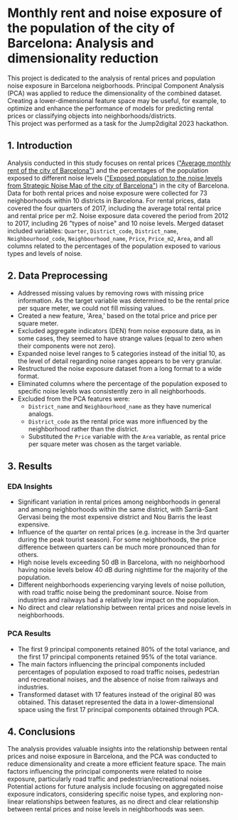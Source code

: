 # Monthly rent and noise exposure of the population of the city of Barcelona: Analysis and dimensionality reduction

This project is dedicated to the analysis of rental prices and population noise exposure in Barcelona neigborhoods. Principal Component Analysis (PCA) was applied to reduce the dimensionality of the combined dataset. Creating a lower-dimensional feature space may be useful, for example, to optimize and enhance the performance of models for predicting rental prices or classifying objects into neighborhoods/districts.<br>
This project was performed as a task for the Jump2digital 2023 hackathon.

## 1. Introduction
Analysis conducted in this study focuses on rental prices (["Average monthly rent of the city of Barcelona"](https://opendata-ajuntament.barcelona.cat/data/en/dataset/est-mercat-immobiliari-lloguer-mitja-mensual/resource/0a71a12d-55fa-4a76-b816-4ee55f84d327)) and the percentages of the population exposed to different noise levels (["Exposed population to the noise levels from Strategic Noise Map of the city of Barcelona"](https://opendata-ajuntament.barcelona.cat/data/en/dataset/poblacio-exposada-mapa-estrategic-soroll/resource/3846500e-72aa-4780-967f-f09aa184eaba)) in the city of Barcelona.  
Data for both rental prices and noise exposure were collected for 73 neighborhoods within 10 districts in Barcelona. For rental prices, data covered the four quarters of 2017, including the average total rental price and rental price per m2. Noise exposure data covered the period from 2012 to 2017, including 26 "types of noise" and 10 noise levels.
Merged dataset included variables: `Quarter`, `District_code`, `District_name`, `Neighbourhood_code`, `Neighbourhood_name`, `Price`, `Price_m2`, `Area`, and all columns related to the percentages of the population exposed to various types and levels of noise.

## 2. Data Preprocessing
- Addressed missing values by removing rows with missing price information. As the target variable was determined to be the rental price per square meter, we could not fill missing values.
- Created a new feature, 'Area,' based on the total price and price per square meter.
- Excluded aggregate indicators (DEN) from noise exposure data, as in some cases, they seemed to have strange values (equal to zero when their components were not zero).
- Expanded noise level ranges to 5 categories instead of the initial 10, as the level of detail regarding noise ranges appears to be very granular. 
- Restructured the noise exposure dataset from a long format to a wide format.
- Eliminated columns where the percentage of the population exposed to specific noise levels was consistently zero in all neighborhoods.
- Excluded from the PCA features were:
  - `District_name` and `Neighbourhood_name` as they have numerical analogs.
  - `District_code` as the rental price was more influenced by the neighborhood rather than the district.
  - Substituted the `Price` variable with the `Area` variable, as rental price per square meter was chosen as the target variable.

## 3. Results
### EDA Insights
- Significant variation in rental prices among neighborhoods in general and among neighborhoods within the same district, with Sarrià-Sant Gervasi being the most expensive district and Nou Barris the least expensive.
- Influence of the quarter on rental prices (e.g. increase in the 3rd quarter during the peak tourist season). For some neighborhoods, the price difference between quarters can be much more pronounced than for others.
- High noise levels exceeding 50 dB in Barcelona, with no neighborhood having noise levels below 40 dB during nighttime for the majority of the population.
- Different neighborhoods experiencing varying levels of noise pollution, with road traffic noise being the predominant source. Noise from industries and railways had a relatively low impact on the population.
- No direct and clear relationship between rental prices and noise levels in neighborhoods.
### PCA Results
- The first 9 principal components retained 80% of the total variance, and the first 17 principal components retained 95% of the total variance.
- The main factors influencing the principal components included percentages of population exposed to road traffic noises, pedestrian and recreational noises, and the absence of noise from railways and industries.
- Transformed dataset with 17 features instead of the original 80 was obtained. This dataset represented the data in a lower-dimensional space using the first 17 principal components obtained through PCA.

## 4. Conclusions
The analysis provides valuable insights into the relationship between rental prices and noise exposure in Barcelona, and the PCA was conducted to reduce dimensionality and create a more efficient feature space. The main factors influencing the principal components were related to noise exposure, particularly road traffic and pedestrian/recreational noises. Potential actions for future analysis include focusing on aggregated noise exposure indicators, considering specific noise types, and exploring non-linear relationships between features, as no direct and clear relationship between rental prices and noise levels in neighborhoods was seen.
